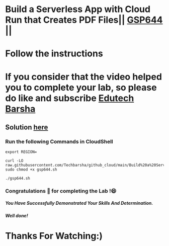 # Build a Serverless App with Cloud Run that Creates PDF Files|| [GSP644](https://www.cloudskillsboost.google/focuses/8390?parent=catalog) ||
# Follow the instructions

# If you consider that the video helped you to complete your lab, so please do like and subscribe [Edutech Barsha](https://www.youtube.com/@edutechbarsha)
## Solution [here](https://youtu.be/2MtpsN8tRvo)

### Run the following Commands in CloudShell
```
export REGION=
```
```
curl -LO raw.githubusercontent.com/Techbarsha/github_cloud/main/Build%20a%20Serverless%20App%20with%20Cloud%20Run%20that%20Creates%20PDF%20Files/gsp644.sh
sudo chmod +x gsp644.sh

./gsp644.sh
```

### Congratulations 🎉 for completing the Lab !😄

##### *You Have Successfully Demonstrated Your Skills And Determination.*

#### *Well done!*

# Thanks For Watching:)

